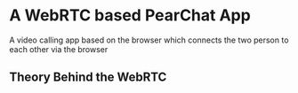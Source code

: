 # A WebRTC based PearChat App

A video calling app based on the browser which connects the two person to each other via the browser

## Theory Behind the WebRTC

